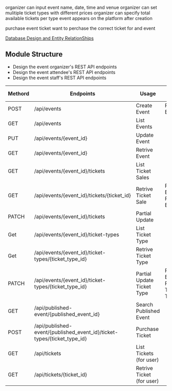 organizer can input event name, date, time and venue
organizer can set mulitiple ticket types with different prices
organizer can specify total available tickets per type
event appears on the platform after creation

purchase event ticket
want to perchase the correct ticket for and event

[ Database Design and Entity RelationShips ](https://miro.com/app/board/uXjVJC_Ymcs=/?share_link_id=897811772590)

## Module Structure

- Design the event organizer's REST API endpoints
- Design the event attendee's REST API endpoints
- Design the event staff's REST API endpoints

| Methord | Endpoints                                                               | Usage                      | Request Body                       |
| ------- | ----------------------------------------------------------------------- | -------------------------- | ---------------------------------- |
| POST    | /api/events                                                             | Create Event               | Request Body:event                 |
| GET     | /api/events                                                             | List Events                |                                    |
| PUT     | /api/events/{event_id}                                                  | Update Event               |                                    |
| GET     | /api/events/{event_id}                                                  | Retrive Event              |                                    |
| GET     | /api/events/{event_id}/tickets                                          | List Ticket Sales          |                                    |
| GET     | /api/events/{event_id}/tickets/{ticket_id}                              | Retrive Ticket Sale        | Request Body : Partial Event       |
| PATCH   | /api/events/{event_id}/tickets                                          | Partial Update             |                                    |
| Get     | /api/events/{event_id}/ticket-types                                     | List Ticket Type           |                                    |
| Get     | /api/events/{event_id}/ticket-types/{ticket_type_id}                    | Retrive Ticket Type        |                                    |
| PATCH   | /api/events/{event_id}/ticket-types/{ticket_type_id}                    | Partial Update Ticket Type | Request Body : Partial Ticket Type |
| GET     | /api/published-event/{published_event_id}                               | Search Published Event     |                                    |
| POST    | /api/published-event/{published_event_id}/ticket-types/{ticket_type_id} | Purchase Ticket            |                                    |
| GET     | /api/tickets                                                            | List Tickets (for user)    |                                    |
| GET     | /api/tickets/{ticket_id}                                                | Retrive Ticket (for user)  |                                    |
